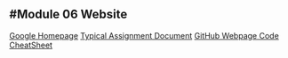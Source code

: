 
#Module 06 Website
---
[Google Homepage](https://www.google.com "Google's Homepage")
[Typical Assignment Document](https://github.com/rootrUW/ITFnd100-Mod06/blob/master/_A_Typical_Assignment_Document.pdf)
[GitHub Webpage Code CheatSheet](https://github.com/adam-p/markdown-here/wiki/Markdown-Cheatsheet)
